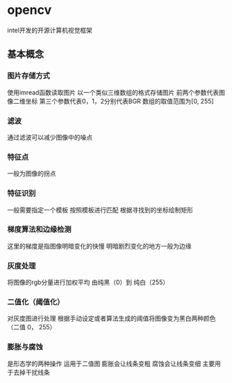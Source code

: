 
# opencv

intel开发的开源计算机视觉框架

## 基本概念

### 图片存储方式

使用imread函数读取图片 以一个类似三维数组的格式存储图片 前两个参数代表图像二维坐标 第三个参数代表0，1，2分别代表BGR 数组的取值范围为[0, 255]

### 滤波

通过滤波可以减少图像中的噪点

### 特征点

一般为图像的拐点

### 特征识别

一般需要指定一个模板 按照模板进行匹配 根据寻找到的坐标绘制矩形

### 梯度算法和边缘检测

这里的梯度是指图像明暗变化的快慢 明暗剧烈变化的地方一般为边缘

### 灰度处理

将图像的rgb分量进行加权平均 由纯黑（0）到 纯白（255）

### 二值化（阈值化）

对灰度图进行处理 根据手动设定或者算法生成的阈值将图像变为黑白两种颜色（二值 0， 255）

### 膨胀与腐蚀

是形态学的两种操作 运用于二值图 膨胀会让线条变粗 腐蚀会让线条变细 主要用于去掉干扰线条


